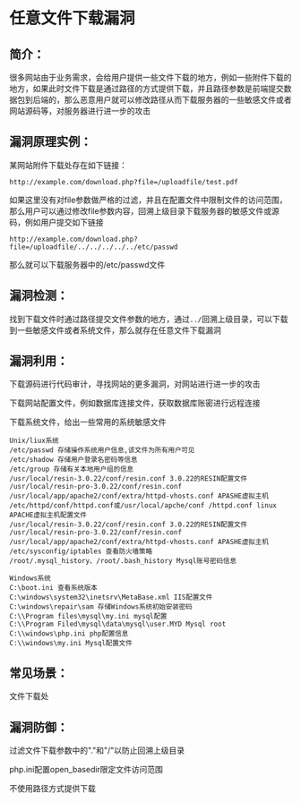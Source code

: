 # 任意文件下载漏洞

## 简介：

很多网站由于业务需求，会给用户提供一些文件下载的地方，例如一些附件下载的地方，如果此时文件下载是通过路径的方式提供下载，并且路径参数是前端提交数据包到后端的，那么恶意用户就可以修改路径从而下载服务器的一些敏感文件或者网站源码等，对服务器进行进一步的攻击

## 漏洞原理实例：

某网站附件下载处存在如下链接：

```
http://example.com/download.php?file=/uploadfile/test.pdf
```

如果这里没有对file参数做严格的过滤，并且在配置文件中限制文件的访问范围，那么用户可以通过修改file参数内容，回溯上级目录下载服务器的敏感文件或源码，例如用户提交如下链接

```
http://example.com/download.php?file=/uploadfile/../../../../../etc/passwd
```

那么就可以下载服务器中的/etc/passwd文件

## 漏洞检测：

找到下载文件时通过路径提交文件参数的地方，通过`../`回溯上级目录，可以下载到一些敏感文件或者系统文件，那么就存在任意文件下载漏洞

## 漏洞利用：

下载源码进行代码审计，寻找网站的更多漏洞，对网站进行进一步的攻击

下载网站配置文件，例如数据库连接文件，获取数据库账密进行远程连接

下载系统文件，给出一些常用的系统敏感文件

```
Unix/liux系统
/etc/passwd 存储操作系统用户信息,该文件为所有用户可见
/etc/shadow 存储用户登录名密码等信息
/etc/group 存储有关本地用户组的信息
/usr/local/resin-3.0.22/conf/resin.conf 3.0.22的RESIN配置文件
/usr/local/resin-pro-3.0.22/conf/resin.conf /usr/local/app/apache2/conf/extra/httpd-vhosts.conf APASHE虚拟主机
/etc/httpd/conf/httpd.conf或/usr/local/apche/conf /httpd.conf linux APACHE虚拟主机配置文件
/usr/local/resin-3.0.22/conf/resin.conf 3.0.22的RESIN配置文件
/usr/local/resin-pro-3.0.22/conf/resin.conf /usr/local/app/apache2/conf/extra/httpd-vhosts.conf APASHE虚拟主机
/etc/sysconfig/iptables 查看防火墙策略
/root/.mysql_history、/root/.bash_history Mysql账号密码信息

Windows系统
C:\boot.ini 查看系统版本
C:\windows\system32\inetsrv\MetaBase.xml IIS配置文件
C:\windows\repair\sam 存储Windows系统初始安装密码
C:\\Program files\mysql\my.ini mysql配置
C:\\Program Filed\mysql\data\mysql\user.MYD Mysql root
C:\\windows\php.ini php配置信息
C:\\windows\my.ini Mysql配置文件
```

## 常见场景：

文件下载处

## 漏洞防御：

过滤文件下载参数中的"."和"/"以防止回溯上级目录

php.ini配置open_basedir限定文件访问范围

不使用路径方式提供下载

